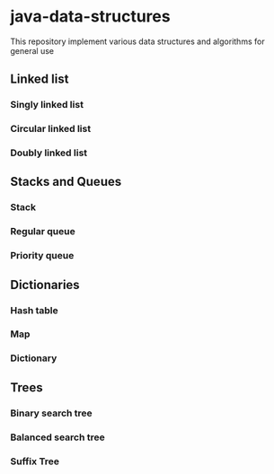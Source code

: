 # java-data-structures
This repository implement various data structures and algorithms for general use

## Linked list
### Singly linked list
### Circular linked list
### Doubly linked list

## Stacks and Queues
### Stack
### Regular queue
### Priority queue

## Dictionaries
### Hash table
### Map
### Dictionary

## Trees
### Binary search tree
### Balanced search tree
### Suffix Tree

